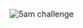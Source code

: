 ![5am challenge](https://github.com/elonmasai7/Ui_design/assets/123534505/108e42bc-7a09-4954-9081-44524ecc3f9b)
